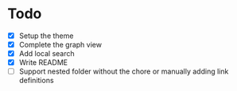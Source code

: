 # Todo

- [X] Setup the theme
- [X] Complete the graph view
- [X] Add local search
- [X] Write README
- [ ] Support nested folder without the chore or manually adding link definitions